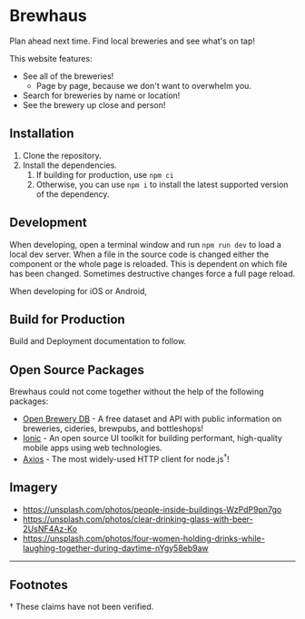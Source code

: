 # Brewhaus

Plan ahead next time. Find local breweries and see what's on tap!

This website features:

- See all of the breweries!
  - Page by page, because we don't want to overwhelm you.
- Search for breweries by name or location!
- See the brewery up close and person!

## Installation

1. Clone the repository.
2. Install the dependencies.
   1. If building for production, use `npm ci`
   2. Otherwise, you can use `npm i` to install the latest supported version of the dependency.

## Development

When developing, open a terminal window and run `npm run dev` to load a local dev server. When a file in the source code is changed either the component or the whole page is reloaded. This is dependent on which file has been changed. Sometimes destructive changes force a full page reload.

When developing for iOS or Android,

## Build for Production

Build and Deployment documentation to follow.

## Open Source Packages

Brewhaus could not come together without the help of the following packages:

- [Open Brewery DB](https://www.openbrewerydb.org/) - A free dataset and API with public information on breweries, cideries, brewpubs, and bottleshops!
- [Ionic](https://ionicframework.com/) - An open source UI toolkit for building performant, high-quality mobile apps using web technologies.
- [Axios](https://axios-http.com/docs/api_intro) - The most widely-used HTTP client for node.js<sup>&dagger;</sup>!

## Imagery

- https://unsplash.com/photos/people-inside-buildings-WzPdP9pn7go
- https://unsplash.com/photos/clear-drinking-glass-with-beer-2UsNF4Az-Ko
- https://unsplash.com/photos/four-women-holding-drinks-while-laughing-together-during-daytime-nYgy58eb9aw

---

## Footnotes

&dagger; These claims have not been verified.
